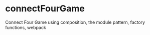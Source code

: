 # connectFourGame
Connect Four Game using composition, the module pattern, factory functions, webpack 
